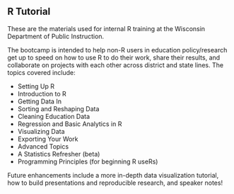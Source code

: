 ## R Tutorial 

These are the materials used for internal R training at the Wisconsin Department 
of Public Instruction. 

The bootcamp is intended to help non-R users in education policy/research get 
up to speed on how to use R to do their work, share their results, and 
collaborate on projects with each other across district and state lines. The topics covered include:

* Setting Up R
* Introduction to R
* Getting Data In
* Sorting and Reshaping Data
* Cleaning Education Data
* Regression and Basic Analytics in R
* Visualizing Data
* Exporting Your Work
* Advanced Topics
* A Statistics Refresher (beta)
* Programming Principles (for beginning R useRs)

Future enhancements include a more in-depth data visualization tutorial, how to 
build presentations and reproducible research, and speaker notes!

